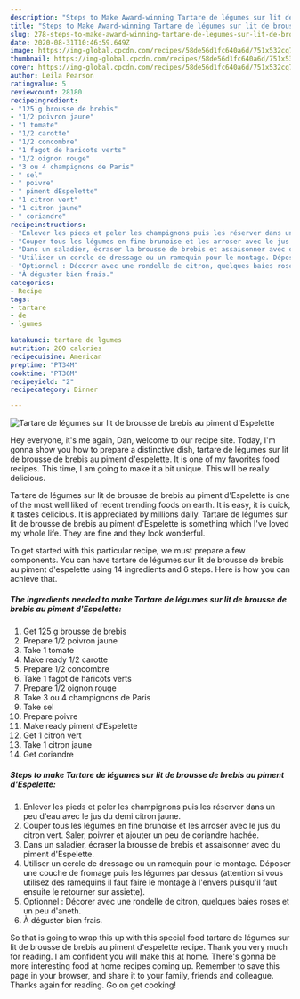 ```yaml
---
description: "Steps to Make Award-winning Tartare de légumes sur lit de brousse de brebis au piment d&amp;#39;Espelette"
title: "Steps to Make Award-winning Tartare de légumes sur lit de brousse de brebis au piment d&amp;#39;Espelette"
slug: 278-steps-to-make-award-winning-tartare-de-legumes-sur-lit-de-brousse-de-brebis-au-piment-d-and-39-espelette
date: 2020-08-31T10:46:59.649Z
image: https://img-global.cpcdn.com/recipes/58de56d1fc640a6d/751x532cq70/tartare-de-legumes-sur-lit-de-brousse-de-brebis-au-piment-despelette-photo-principale-de-la-recette.jpg
thumbnail: https://img-global.cpcdn.com/recipes/58de56d1fc640a6d/751x532cq70/tartare-de-legumes-sur-lit-de-brousse-de-brebis-au-piment-despelette-photo-principale-de-la-recette.jpg
cover: https://img-global.cpcdn.com/recipes/58de56d1fc640a6d/751x532cq70/tartare-de-legumes-sur-lit-de-brousse-de-brebis-au-piment-despelette-photo-principale-de-la-recette.jpg
author: Leila Pearson
ratingvalue: 5
reviewcount: 28180
recipeingredient:
- "125 g brousse de brebis"
- "1/2 poivron jaune"
- "1 tomate"
- "1/2 carotte"
- "1/2 concombre"
- "1 fagot de haricots verts"
- "1/2 oignon rouge"
- "3 ou 4 champignons de Paris"
- " sel"
- " poivre"
- " piment dEspelette"
- "1 citron vert"
- "1 citron jaune"
- " coriandre"
recipeinstructions:
- "Enlever les pieds et peler les champignons puis les réserver dans un peu d&#39;eau avec le jus du demi citron jaune."
- "Couper tous les légumes en fine brunoise et les arroser avec le jus du citron vert. Saler, poivrer et ajouter un peu de coriandre hachée."
- "Dans un saladier, écraser la brousse de brebis et assaisonner avec du piment d&#39;Espelette."
- "Utiliser un cercle de dressage ou un ramequin pour le montage. Déposer une couche de fromage puis les légumes par dessus (attention si vous utilisez des ramequins il faut faire le montage à l&#39;envers puisqu&#39;il faut ensuite le retourner sur assiette)."
- "Optionnel : Décorer avec une rondelle de citron, quelques baies roses et un peu d&#39;aneth."
- "À déguster bien frais."
categories:
- Recipe
tags:
- tartare
- de
- lgumes

katakunci: tartare de lgumes 
nutrition: 200 calories
recipecuisine: American
preptime: "PT34M"
cooktime: "PT36M"
recipeyield: "2"
recipecategory: Dinner

---
```



![Tartare de légumes sur lit de brousse de brebis au piment d&#39;Espelette](https://img-global.cpcdn.com/recipes/58de56d1fc640a6d/751x532cq70/tartare-de-legumes-sur-lit-de-brousse-de-brebis-au-piment-despelette-photo-principale-de-la-recette.jpg)

Hey everyone, it's me again, Dan, welcome to our recipe site. Today, I'm gonna show you how to prepare a distinctive dish, tartare de légumes sur lit de brousse de brebis au piment d&#39;espelette. It is one of my favorites food recipes. This time, I am going to make it a bit unique. This will be really delicious.

Tartare de légumes sur lit de brousse de brebis au piment d&#39;Espelette is one of the most well liked of recent trending foods on earth. It is easy, it is quick, it tastes delicious. It is appreciated by millions daily. Tartare de légumes sur lit de brousse de brebis au piment d&#39;Espelette is something which I've loved my whole life. They are fine and they look wonderful.




To get started with this particular recipe, we must prepare a few components. You can have tartare de légumes sur lit de brousse de brebis au piment d&#39;espelette using 14 ingredients and 6 steps. Here is how you can achieve that.

<!--inarticleads1-->

##### The ingredients needed to make Tartare de légumes sur lit de brousse de brebis au piment d&#39;Espelette:

1. Get 125 g brousse de brebis
1. Prepare 1/2 poivron jaune
1. Take 1 tomate
1. Make ready 1/2 carotte
1. Prepare 1/2 concombre
1. Take 1 fagot de haricots verts
1. Prepare 1/2 oignon rouge
1. Take 3 ou 4 champignons de Paris
1. Take  sel
1. Prepare  poivre
1. Make ready  piment d&#39;Espelette
1. Get 1 citron vert
1. Take 1 citron jaune
1. Get  coriandre




<!--inarticleads2-->

##### Steps to make Tartare de légumes sur lit de brousse de brebis au piment d&#39;Espelette:

1. Enlever les pieds et peler les champignons puis les réserver dans un peu d&#39;eau avec le jus du demi citron jaune.
1. Couper tous les légumes en fine brunoise et les arroser avec le jus du citron vert. Saler, poivrer et ajouter un peu de coriandre hachée.
1. Dans un saladier, écraser la brousse de brebis et assaisonner avec du piment d&#39;Espelette.
1. Utiliser un cercle de dressage ou un ramequin pour le montage. Déposer une couche de fromage puis les légumes par dessus (attention si vous utilisez des ramequins il faut faire le montage à l&#39;envers puisqu&#39;il faut ensuite le retourner sur assiette).
1. Optionnel : Décorer avec une rondelle de citron, quelques baies roses et un peu d&#39;aneth.
1. À déguster bien frais.




So that is going to wrap this up with this special food tartare de légumes sur lit de brousse de brebis au piment d&#39;espelette recipe. Thank you very much for reading. I am confident you will make this at home. There's gonna be more interesting food at home recipes coming up. Remember to save this page in your browser, and share it to your family, friends and colleague. Thanks again for reading. Go on get cooking!
